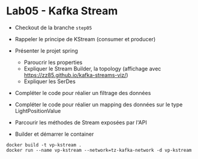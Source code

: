 # Lab05 - Kafka Stream 

- Checkout de la branche `step05`
  
- Rappeler le principe de KStream (consumer et producer)

- Présenter le projet spring
    * Paroucrir les properties
    * Expliquer le Stream Builder, la topology (affichage avec https://zz85.github.io/kafka-streams-viz/)
    * Expliquer les SerDes

- Compléter le code pour réalier un filtrage des données

- Compléter le code pour réalier un mapping des données sur le type LightPositionValue

- Parcourir les méthodes de Stream exposées par l'API

- Builder et démarrer le container 

```console
docker build -t vp-kstream .
docker run --name vp-kstream --network=tz-kafka-network -d vp-kstream
```
